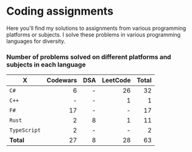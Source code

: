 # Coding assignments

Here you'll find my solutions to assignments from various programming platforms or subjects.
I solve these problems in various programming languages for diversity.

### Number of problems solved on different platforms and subjects in each language

| X | Codewars | DSA | LeetCode | Total |
| - |  -: | -: | -: | -: |
| `C#` | 6 | - | 26 | 32
| `C++` | - | - | 1 | 1
| `F#` | 17 | - | - | 17
| `Rust` | 2 | 8 | 1 | 11
| `TypeScript` | 2 | - | - | 2
| **Total** | 27 | 8 | 28 | 63 |